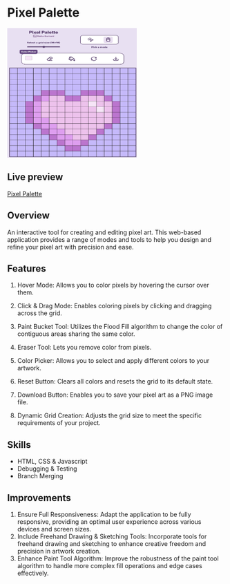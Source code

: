 # Pixel Palette
<img src="demo.png" alt="Pixel Art Example" width="300" height="300"/>

   
## Live preview 

[Pixel Palette](https://nehag2005.github.io/Pixel-Palette-/)

## Overview

An interactive tool for creating and editing pixel art. This web-based application provides a range of modes and tools to help you design and refine your pixel art with precision and ease.

## Features
1. Hover Mode: Allows you to color pixels by hovering the cursor over them.

2. Click & Drag Mode: Enables coloring pixels by clicking and dragging across the grid.

3. Paint Bucket Tool: Utilizes the Flood Fill algorithm to change the color of contiguous areas sharing the same color.

4. Eraser Tool: Lets you remove color from pixels.

5. Color Picker: Allows you to select and apply different colors to your artwork.

6. Reset Button: Clears all colors and resets the grid to its default state.

7. Download Button: Enables you to save your pixel art as a PNG image file.

8. Dynamic Grid Creation: Adjusts the grid size to meet the specific requirements of your project.

## Skills 

- HTML, CSS & Javascript
- Debugging & Testing
- Branch Merging 

## Improvements 
1. Ensure Full Responsiveness: Adapt the application to be fully responsive, providing an optimal user experience across various devices and screen sizes.
2. Include Freehand Drawing & Sketching Tools: Incorporate tools for freehand drawing and sketching to enhance creative freedom and precision in artwork creation.
3. Enhance Paint Tool Algorithm: Improve the robustness of the paint tool algorithm to handle more complex fill operations and edge cases effectively.
